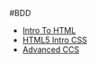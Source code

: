 #BDD

<ul>
    <li><a href="intro_to_html/index.html" target="_blank">Intro To HTML</a></li>
    <li><a href="html5_intro_css/index.html" target="_blank">HTML5 Intro CSS</a></li>
    <li><a href="advanced_css/index.html" target="_blank">Advanced CCS</a></li>
</ul>